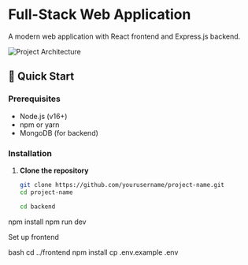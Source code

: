 # Full-Stack Web Application

A modern web application with React frontend and Express.js backend.

![Project Architecture](https://i.imgur.com/JqkYbYl.png)



## 🚀 Quick Start

### Prerequisites
- Node.js (v16+)
- npm or yarn
- MongoDB (for backend)

### Installation

1. **Clone the repository**
   ```bash
   git clone https://github.com/yourusername/project-name.git
   cd project-name

   cd backend
npm install
npm run dev

Set up frontend

bash
cd ../frontend
npm install
cp .env.example .env


